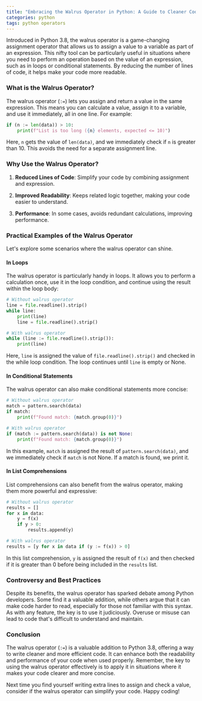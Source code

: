 ```yaml
---
title: "Embracing the Walrus Operator in Python: A Guide to Cleaner Code"
categories: python
tags: python operators
---
```


Introduced in Python 3.8, the walrus operator is a game-changing assignment operator that allows us to assign a value to a variable as part of an expression. This nifty tool can be particularly useful in situations where you need to perform an operation based on the value of an expression, such as in loops or conditional statements. By reducing the number of lines of code, it helps make your code more readable.

### What is the Walrus Operator?

The walrus operator (`:=`) lets you assign and return a value in the same expression. This means you can calculate a value, assign it to a variable, and use it immediately, all in one line. For example:

```python
if (n := len(data)) > 10:
    print(f"List is too long ({n} elements, expected <= 10)")
```

Here, `n` gets the value of `len(data)`, and we immediately check if `n` is greater than 10. This avoids the need for a separate assignment line.

### Why Use the Walrus Operator?

1. **Reduced Lines of Code**: Simplify your code by combining assignment and expression.
   
2. **Improved Readability**: Keeps related logic together, making your code easier to understand.

3. **Performance**: In some cases, avoids redundant calculations, improving performance.

### Practical Examples of the Walrus Operator

Let's explore some scenarios where the walrus operator can shine.

#### In Loops

The walrus operator is particularly handy in loops. It allows you to perform a calculation once, use it in the loop condition, and continue using the result within the loop body:

```python
# Without walrus operator
line = file.readline().strip()
while line:
    print(line)
    line = file.readline().strip()

# With walrus operator
while (line := file.readline().strip()):
    print(line)
```

Here, `line` is assigned the value of `file.readline().strip()` and checked in the while loop condition. The loop continues until `line` is empty or None.

#### In Conditional Statements

The walrus operator can also make conditional statements more concise:

```python
# Without walrus operator
match = pattern.search(data)
if match:
    print(f"Found match: {match.group(0)}")

# With walrus operator
if (match := pattern.search(data)) is not None:
    print(f"Found match: {match.group(0)}")
```

In this example, `match` is assigned the result of `pattern.search(data)`, and we immediately check if `match` is not None. If a match is found, we print it.

#### In List Comprehensions

List comprehensions can also benefit from the walrus operator, making them more powerful and expressive:

```python
# Without walrus operator
results = []
for x in data:
    y = f(x)
    if y > 0:
        results.append(y)

# With walrus operator
results = [y for x in data if (y := f(x)) > 0]
```

In this list comprehension, `y` is assigned the result of `f(x)` and then checked if it is greater than 0 before being included in the `results` list.

### Controversy and Best Practices

Despite its benefits, the walrus operator has sparked debate among Python developers. Some find it a valuable addition, while others argue that it can make code harder to read, especially for those not familiar with this syntax. As with any feature, the key is to use it judiciously. Overuse or misuse can lead to code that's difficult to understand and maintain.

### Conclusion

The walrus operator (`:=`) is a valuable addition to Python 3.8, offering a way to write cleaner and more efficient code. It can enhance both the readability and performance of your code when used properly. Remember, the key to using the walrus operator effectively is to apply it in situations where it makes your code clearer and more concise.

Next time you find yourself writing extra lines to assign and check a value, consider if the walrus operator can simplify your code. Happy coding!
